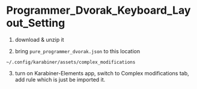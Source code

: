 # Programmer_Dvorak_Keyboard_Layout_Setting

1) download & unzip it

2) bring `pure_programmer_dvorak.json` to this location

```
~/.config/karabiner/assets/complex_modifications
```

3) turn on Karabiner-Elements app, switch to Complex modifications tab, add rule which is just be imported it.
